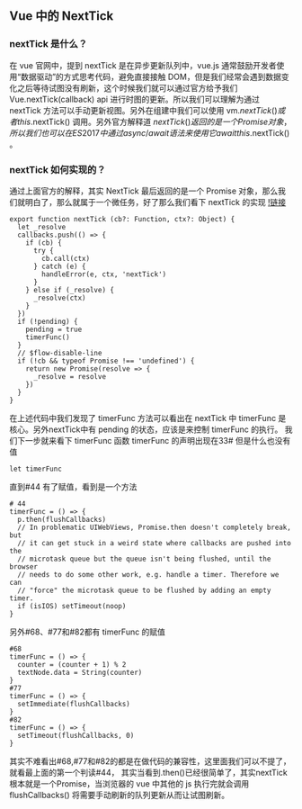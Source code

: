 ## Vue 中的 NextTick
### nextTick 是什么？
在 vue 官网中，提到 nextTick 是在异步更新队列中，vue.js 通常鼓励开发者使用“数据驱动”的方式思考代码，避免直接接触 DOM，但是我们经常会遇到数据变化之后等待试图没有刷新，这个时候我们就可以通过官方给予我们 Vue.nextTick(callback) api 进行时图的更新。所以我们可以理解为通过 nextTick 方法可以手动更新视图。另外在组建中我们可以使用 vm.$nextTick() 或者 this.$nextTick() 调用。另外官方解释道 $nextTick() 返回的是一个 Promise 对象，所以我们也可以在 ES2017 中通过 async/await 语法来使用它 await this.$nextTick() 。
### nextTick 如何实现的？
通过上面官方的解释，其实 NextTick 最后返回的是一个 Promise 对象，那么我们就明白了，那么就属于一个微任务，好了那么我们看下 nextTick 的实现
[!链接](https://github.com/vuejs/vue/blob/dev/src/core/util/next-tick.js)
`````
export function nextTick (cb?: Function, ctx?: Object) {
  let _resolve
  callbacks.push(() => {
    if (cb) {
      try {
        cb.call(ctx)
      } catch (e) {
        handleError(e, ctx, 'nextTick')
      }
    } else if (_resolve) {
      _resolve(ctx)
    }
  })
  if (!pending) {
    pending = true
    timerFunc()
  }
  // $flow-disable-line
  if (!cb && typeof Promise !== 'undefined') {
    return new Promise(resolve => {
      _resolve = resolve
    })
  }
}
`````
在上述代码中我们发现了 timerFunc 方法可以看出在 nextTick 中 timerFunc 是核心。另外nextTick中有 pending 的状态，应该是来控制 timerFunc 的执行。
我们下一步就来看下 timerFunc 函数
timerFunc 的声明出现在33# 但是什么也没有值
`````
let timerFunc
`````
直到#44 有了赋值，看到是一个方法
`````
# 44
timerFunc = () => {
  p.then(flushCallbacks)
  // In problematic UIWebViews, Promise.then doesn't completely break, but
  // it can get stuck in a weird state where callbacks are pushed into the
  // microtask queue but the queue isn't being flushed, until the browser
  // needs to do some other work, e.g. handle a timer. Therefore we can
  // "force" the microtask queue to be flushed by adding an empty timer.
  if (isIOS) setTimeout(noop)
}
`````
另外#68、#77和#82都有 timerFunc 的赋值
`````
#68
timerFunc = () => {
  counter = (counter + 1) % 2
  textNode.data = String(counter)
}
#77
timerFunc = () => {
  setImmediate(flushCallbacks)
}
#82
timerFunc = () => {
  setTimeout(flushCallbacks, 0)
}
`````
其实不难看出#68,#77和#82的都是在做代码的兼容性，这里面我们可以不提了，就看最上面的第一个判读#44，
其实当看到.then()已经很简单了，其实nextTick根本就是一个Promise，当浏览器的 vue 中其他的 js 执行完就会调用 flushCallbacks() 将需要手动刷新的队列更新从而让试图刷新。
